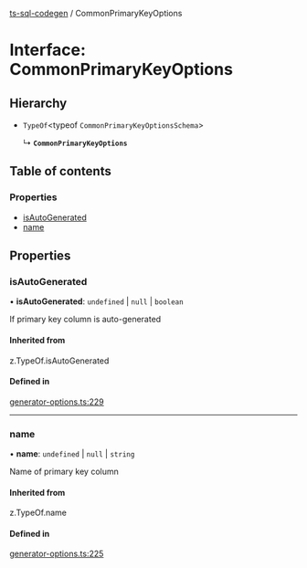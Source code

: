 [ts-sql-codegen](../README.md) / CommonPrimaryKeyOptions

# Interface: CommonPrimaryKeyOptions

## Hierarchy

- `TypeOf`<typeof `CommonPrimaryKeyOptionsSchema`\>

  ↳ **`CommonPrimaryKeyOptions`**

## Table of contents

### Properties

- [isAutoGenerated](CommonPrimaryKeyOptions.md#isautogenerated)
- [name](CommonPrimaryKeyOptions.md#name)

## Properties

### isAutoGenerated

• **isAutoGenerated**: `undefined` \| ``null`` \| `boolean`

If primary key column is auto-generated

#### Inherited from

z.TypeOf.isAutoGenerated

#### Defined in

[generator-options.ts:229](https://github.com/lorefnon/ts-sql-codegen/blob/7570018/src/generator-options.ts#L229)

___

### name

• **name**: `undefined` \| ``null`` \| `string`

Name of primary key column

#### Inherited from

z.TypeOf.name

#### Defined in

[generator-options.ts:225](https://github.com/lorefnon/ts-sql-codegen/blob/7570018/src/generator-options.ts#L225)

